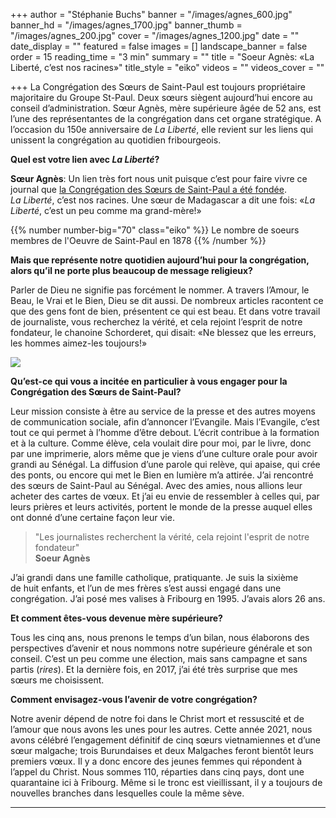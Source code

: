 +++
author = "Stéphanie Buchs"
banner = "/images/agnes_600.jpg"
banner_hd = "/images/agnes_1700.jpg"
banner_thumb = "/images/agnes_200.jpg"
cover = "/images/agnes_1200.jpg"
date = ""
date_display = ""
featured = false
images = []
landscape_banner = false
order = 15
reading_time = "3 min"
summary = ""
title = "Soeur Agnès: «La Liberté,  c’est nos racines»"
title_style = "eiko"
videos = ""
videos_cover = ""

+++
La Congrégation des Sœurs de Saint-Paul est toujours propriétaire majoritaire du Groupe St-Paul. Deux sœurs siègent aujourd’hui encore au conseil d’administration. Sœur Agnès, mère supérieure âgée de 52 ans, est l’une des représentantes de la congrégation dans cet organe stratégique. A l’occasion du 150e anniversaire de _La Liberté_, elle revient sur les liens qui unissent la congrégation au quotidien fribourgeois.

**Quel est votre lien avec _La Liberté_?**

**Sœur Agnès**: Un lien très fort nous unit puisque c’est pour faire vivre ce journal que [la Congrégation des Sœurs de Saint-Paul a été fondée](https://150ans.lalib.ch/article/l-oeuvre-d-une-vie/ "la Congrégation des Sœurs de Saint-Paul a été fondée"). _La Liberté_, c’est nos racines. Une sœur de Madagascar a dit une fois: «_La Liberté_, c’est un peu comme ma grand-mère!»

{{% number number-big="70" class="eiko" %}} Le nombre de soeurs membres de l'Oeuvre de Saint-Paul en 1878 {{% /number %}}

**Mais que représente notre quotidien aujourd’hui pour la congrégation, alors qu’il ne porte plus beaucoup de message religieux?**

Parler de Dieu ne signifie pas forcément le nommer. A travers l’Amour, le Beau, le Vrai et le Bien, Dieu se dit aussi. De nombreux articles racontent ce que des gens font de bien, présentent ce qui est beau. Et dans votre travail de journaliste, vous recherchez la vérité, et cela rejoint l’esprit de notre fondateur, le chanoine Schorderet, qui disait: «Ne blessez que les erreurs, les hommes aimez-les toujours!»

![](/images/sr-agathe-pro-fr.jpg)

**Qu’est-ce qui vous a incitée en particulier à vous engager pour la Congrégation des Sœurs de Saint-Paul?**

Leur mission consiste à être au service de la presse et des autres moyens de communication sociale, afin d’annoncer l’Evangile. Mais l’Evangile, c’est tout ce qui permet à l’homme d’être debout. L’écrit contribue à la formation et à la culture. Comme élève, cela voulait dire pour moi, par le livre, donc par une imprimerie, alors même que je viens d’une culture orale pour avoir grandi au Sénégal. La diffusion d’une parole qui relève, qui apaise, qui crée des ponts, ou encore qui met le Bien en lumière m’a attirée. J’ai rencontré des sœurs de Saint-Paul au Sénégal. Avec des amies, nous allions leur acheter des cartes de vœux. Et j’ai eu envie de ressembler à celles qui, par leurs prières et leurs activités, portent le monde de la presse auquel elles ont donné d’une certaine façon leur vie.

> "Les journalistes recherchent la vérité, cela rejoint l'esprit de notre fondateur"  
> **Soeur Agnès**

J’ai grandi dans une famille catholique, pratiquante. Je suis la sixième de huit enfants, et l’un de mes frères s’est aussi engagé dans une congrégation. J’ai posé mes valises à Fribourg en 1995. J’avais alors 26 ans.

**Et comment êtes-vous devenue mère supérieure?**

Tous les cinq ans, nous prenons le temps d’un bilan, nous élaborons des perspectives d’avenir et nous nommons notre supérieure générale et son conseil. C’est un peu comme une élection, mais sans campagne et sans partis (_rires_). Et la dernière fois, en 2017, j’ai été très surprise que mes sœurs me choisissent.

**Comment envisagez-vous l’avenir de votre congrégation?**

Notre avenir dépend de notre foi dans le Christ mort et ressuscité et de l’amour que nous avons les unes pour les autres. Cette année 2021, nous avons célébré l’engagement définitif de cinq sœurs vietnamiennes et d’une sœur malgache; trois Burundaises et deux Malgaches feront bientôt leurs premiers vœux. Il y a donc encore des jeunes femmes qui répondent à l’appel du Christ. Nous sommes 110, réparties dans cinq pays, dont une quarantaine ici à Fribourg. Même si le tronc est vieillissant, il y a toujours de nouvelles branches dans lesquelles coule la même sève.

***